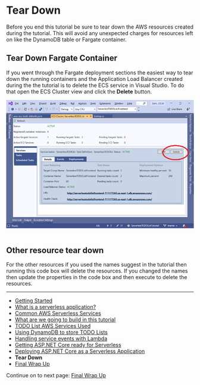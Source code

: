 # Tear Down

Before you end this tutorial be sure to tear down the AWS resources created during the tutorial. 
This will avoid any unexpected charges for resources left on like the DynamoDB table or Fargate container.

## Tear Down Fargate Container

If you went through the Fargate deployment sections the easiest way to tear down the running containers
and the Application Load Balancer created during the the tutorial is to delete the ECS service in Visual Studio.
To do that open the ECS Cluster view and click the **Delete** button.

![ECS View](./images/delete-service.png)

```cs --source-file ./Snippets/TearDown.cs --project ./Snippets/Snippets.csproj --region resources_to_tear_down
```

## Other resource tear down

For the other resources if you used the names suggest in the tutorial then running this code box will delete the
resources. If you changed the names then update the properties in the code box and then execute to delete
the resources.


<!-- Generated Navigation -->
---

* [Getting Started](./GettingStarted.md)
* [What is a serverless application?](./WhatIsServerless.md)
* [Common AWS Serverless Services](./CommonServerlessServices.md)
* [What are we going to build in this tutorial](./WhatAreWeBuilding.md)
* [TODO List AWS Services Used](./TODOListServices.md)
* [Using DynamoDB to store TODO Lists](./DynamoDBModule/WhatIsDynamoDB.md)
* [Handling service events with Lambda](./StreamProcessing/ServiceEvents.md)
* [Getting ASP.NET Core ready for Serverless](./ASP.NETCoreFrontend/TheFrontend.md)
* [Deploying ASP.NET Core as a Serverless Application](./DeployingFrontend/DeployingFrontend.md)
* **Tear Down**
* [Final Wrap Up](./FinalWrapup.md)

Continue on to next page: [Final Wrap Up](./FinalWrapup.md)

